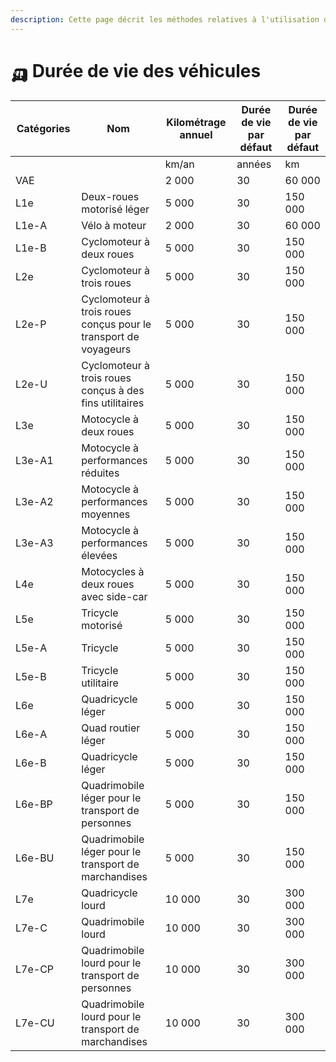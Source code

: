 ```yaml
---
description: Cette page décrit les méthodes relatives à l'utilisation des véhicules.
---
```


# 🛺 Durée de vie des véhicules

<table><thead><tr><th width="127">Catégories</th><th width="251">Nom</th><th width="131">Kilométrage annuel</th><th width="130">Durée de vie par défaut</th><th width="116">Durée de vie par défaut</th></tr></thead><tbody><tr><td> </td><td> </td><td>km/an</td><td>années</td><td>km</td></tr><tr><td>VAE</td><td> </td><td>2 000</td><td>30</td><td>60 000</td></tr><tr><td>L1e</td><td>Deux-roues motorisé léger</td><td>5 000</td><td>30</td><td>150 000</td></tr><tr><td>L1e-A</td><td>Vélo à moteur</td><td>2 000</td><td>30</td><td>60 000</td></tr><tr><td>L1e-B</td><td>Cyclomoteur à deux roues</td><td>5 000</td><td>30</td><td>150 000</td></tr><tr><td>L2e</td><td>Cyclomoteur à trois roues</td><td>5 000</td><td>30</td><td>150 000</td></tr><tr><td>L2e-P</td><td>Cyclomoteur à trois roues conçus pour le transport de voyageurs</td><td>5 000</td><td>30</td><td>150 000</td></tr><tr><td>L2e-U</td><td>Cyclomoteur à trois roues conçus à des fins utilitaires</td><td>5 000</td><td>30</td><td>150 000</td></tr><tr><td>L3e</td><td>Motocycle à deux roues</td><td>5 000</td><td>30</td><td>150 000</td></tr><tr><td>L3e-A1</td><td>Motocycle à performances réduites</td><td>5 000</td><td>30</td><td>150 000</td></tr><tr><td>L3e-A2</td><td>Motocycle à performances moyennes</td><td>5 000</td><td>30</td><td>150 000</td></tr><tr><td>L3e-A3</td><td>Motocycle à performances élevées</td><td>5 000</td><td>30</td><td>150 000</td></tr><tr><td>L4e</td><td>Motocycles à deux roues avec side-car</td><td>5 000</td><td>30</td><td>150 000</td></tr><tr><td>L5e</td><td>Tricycle motorisé</td><td>5 000</td><td>30</td><td>150 000</td></tr><tr><td>L5e-A</td><td>Tricycle</td><td>5 000</td><td>30</td><td>150 000</td></tr><tr><td>L5e-B</td><td>Tricycle utilitaire</td><td>5 000</td><td>30</td><td>150 000</td></tr><tr><td>L6e</td><td>Quadricycle léger </td><td>5 000</td><td>30</td><td>150 000</td></tr><tr><td>L6e-A</td><td>Quad routier léger</td><td>5 000</td><td>30</td><td>150 000</td></tr><tr><td>L6e-B</td><td>Quadricycle léger</td><td>5 000</td><td>30</td><td>150 000</td></tr><tr><td>L6e-BP</td><td>Quadrimobile léger pour le transport de personnes</td><td>5 000</td><td>30</td><td>150 000</td></tr><tr><td>L6e-BU</td><td>Quadrimobile léger pour le transport de marchandises</td><td>5 000</td><td>30</td><td>150 000</td></tr><tr><td>L7e</td><td>Quadricycle lourd</td><td>10 000</td><td>30</td><td>300 000</td></tr><tr><td>L7e-C</td><td>Quadrimobile lourd</td><td>10 000</td><td>30</td><td>300 000</td></tr><tr><td>L7e-CP</td><td>Quadrimobile lourd pour le transport de personnes</td><td>10 000</td><td>30</td><td>300 000</td></tr><tr><td>L7e-CU</td><td>Quadrimobile lourd pour le transport de marchandises</td><td>10 000</td><td>30</td><td>300 000</td></tr></tbody></table>
